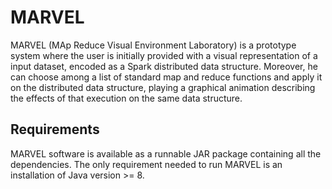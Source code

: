 # MARVEL

MARVEL (MAp Reduce Visual Environment Laboratory) is a prototype system where the user is initially provided with a visual representation of a input dataset, encoded as a Spark distributed data structure. Moreover, he can choose among a list of standard map and reduce functions and apply it on the distributed data structure, playing a graphical animation describing the effects of that execution on the same data structure.

## Requirements

MARVEL software is available as a runnable JAR package containing all the dependencies. The only requirement needed to run MARVEL is an installation of Java version >= 8.
